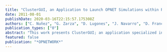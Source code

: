 ```yaml
---
title: "ClusterGUI, an Application to Launch OPNET Simulations within Resource Managed Environments"
date: 2011-08-01
publishDate: 2020-03-16T22:15:57.175308Z
authors: ["C. Nuñez", "G. Zarza", "D. Lugones", "J. Navarro", "D. Franco", "E. Luque"]
publication_types: ["0"]
abstract: "This work presents ClusterGUI; an application specialized in the submission and control of OPNET simulation jobs to the Oracle Grid Engine (previously known as Sun Grid Engine - SGE) Resource Manager, using the Distributed Resource Management Application API (DRMAA) libraries. With a Resource Manager acting as a middleware between cluster resources and simulation runs, traditional tools cannot be directly used to launch the simulations. With ClusterGUI we can send multiple simulations to a resource manager in a cluster in order to fully use available resources. We compare simulations results by launching many standalone runs against a resource-managed distributed approach, to perform parametric studies more quickly by launching simulations concurrently."
featured: false
publication: "*OPNETWORK*"
---
```


